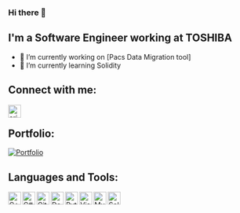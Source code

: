 ### Hi there 👋


## I'm a Software Engineer working at TOSHIBA

- 🔭 I’m currently working on [Pacs Data Migration tool]
- 🌱 I’m currently learning Solidity

## Connect with me:

[<img align="left" alt="arjunraghurama | LinkedIn" width="26px" src="https://user-images.githubusercontent.com/22273002/98264591-10b4ff80-1fae-11eb-99b3-4e1b60d80b6a.png" />][linkedin]

[linkedin]: https://linkedin.com/in/arjunraghurama
<br />

## Portfolio:

[![Portfolio](https://img.shields.io/website?style=for-the-badge&url=https%3A%2F%2Farjunraghurama.github.io%2Fcv%2F)](https://arjunraghurama.github.io/cv/)
<br />

## Languages and Tools:

[<img align="left" alt="C++" width="26px" src="https://user-images.githubusercontent.com/22273002/98249127-e9553700-1f9b-11eb-9f7d-4d16bd497a6e.png" />][cpp]
<img align="left" alt="C#" width="26px" src="https://user-images.githubusercontent.com/22273002/98249383-2faa9600-1f9c-11eb-8f9b-36e9d5819b46.png" />
<img align="left" alt="GitHub" width="26px" src="https://user-images.githubusercontent.com/22273002/98250758-e0656500-1f9d-11eb-80f0-c22603b77c66.png" />
<img align="left" alt="Docker" width="26px" src="https://user-images.githubusercontent.com/22273002/98249562-62ed2500-1f9c-11eb-8ee3-6b3846062f5d.png" />

<img align="left" alt="Python" width="26px" src="https://user-images.githubusercontent.com/22273002/98250277-3f76aa00-1f9d-11eb-8244-75b04d79149b.png" />
<img align="left" alt="Visual Studio" width="26px" src="https://user-images.githubusercontent.com/22273002/98250575-9b413300-1f9d-11eb-9a39-feb25a88f594.png" />
<img align="left" alt="MySQL" width="26px" src="https://user-images.githubusercontent.com/22273002/98252613-27545a00-1fa0-11eb-9744-584fdf586c34.png" />
<img align="left" alt="Solidity" width="26px" src="https://user-images.githubusercontent.com/22273002/98339175-4fd86480-2031-11eb-9209-0665034e3cbd.png" />



[cpp]: http://www.cplusplus.com/
<!-- [solidity]: https://solidity.readthedocs.io/en/v0.7.4/#
-->
<!--
<img align="left" alt=" " width="26px" src=" " />
-->

<!--
[Pacs Data Migration tool]: 
-->

